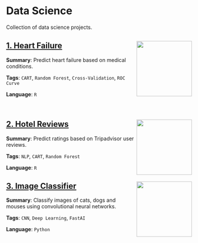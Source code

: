 # Data Science

Collection of data science projects.

<div style="clear:both">
<img align="right" width=150 src="https://afmc.org/wp-content/uploads/2017/02/heartfailure.jpg">

## [1. Heart Failure](01_HeartFailure)

**Summary**: Predict heart failure based on medical conditions.

**Tags**: `CART`, `Random Forest`, `Cross-Validation`, `ROC Curve`

**Language**: `R`

<br />
</div>

<div style="clear:both">
<img align="right" width=150 src="https://static.tacdn.com/img2/branding/rebrand/TA_brand_logo.png">

## [2. Hotel Reviews](02_HotelReviews)

**Summary**: Predict ratings based on Tripadvisor user reviews.

**Tags**: `NLP`, `CART`, `Random Forest`

**Language**: `R`

</div>
<div style="clear:both">
<img align="right" width=150 src="https://www.neatorama.com/images/2007-05/dog-cat-mouse.jpg">

## [3. Image Classifier](03_CatDogMouse/CatDogMouse.ipynb)

**Summary**: Classify images of cats, dogs and mouses using convolutional neural networks.

**Tags**: `CNN`, `Deep Learning`, `FastAI`

**Language**: `Python`

<br />
</div>
